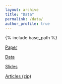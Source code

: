 ```yaml
---
layout: archive
title: "Data"
permalink: /data/
author_profile: true
---
```


{% include base_path %}

<a href="https://stockjumpswebsite.github.io/stockjumps/files/paper1.pdf">Paper</a> 

<a href="https://www.google.com/sheets/about/">Data</a> 

<a href="https://www.google.com/slides/about/">Slides</a> 

<a href="https://stockjumpswebsite.github.io/stockjumps/files/articles_1.zip" download>Articles (zip)</a>
